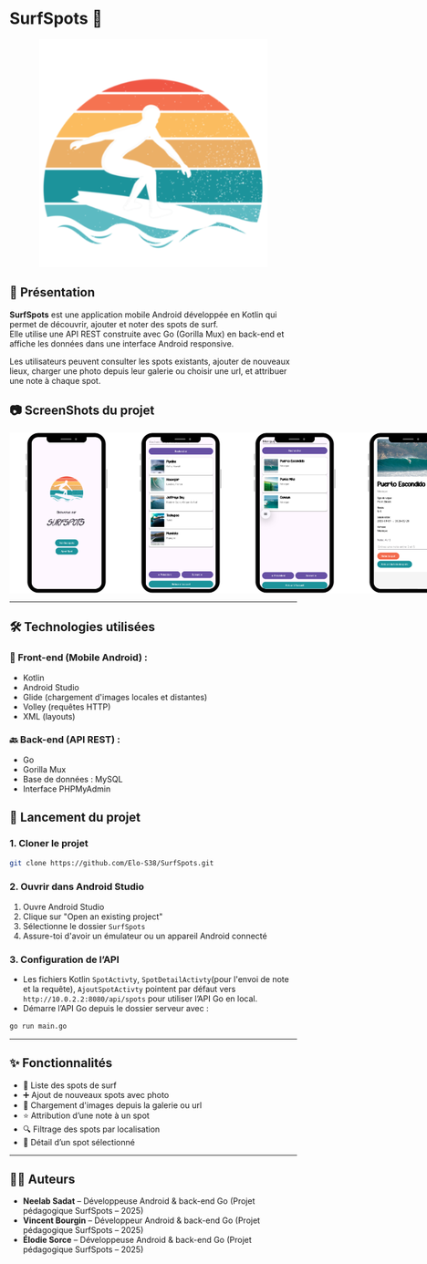 
# SurfSpots 🌊

<p align="center">
  <img src="backend-api-go/ScreenShots/LogoSurfSpot.png" alt="Logo" width="400">
</p>

## 📌 Présentation

**SurfSpots** est une application mobile Android développée en Kotlin qui permet de découvrir, ajouter et noter des spots de surf.  
Elle utilise une API REST construite avec Go (Gorilla Mux) en back-end et affiche les données dans une interface Android responsive.

Les utilisateurs peuvent consulter les spots existants, ajouter de nouveaux lieux, charger une photo depuis leur galerie ou choisir une url, et attribuer une note à chaque spot.

## 📷 ScreenShots du projet

<div style="display: flex; justify-content: space-around;">
<img src="backend-api-go/ScreenShots/MainActivity.png" alt="Accueil" width="200">

<img src="backend-api-go/ScreenShots/SpotActivity.png" alt="Liste des Spots" width="200">

<img src="backend-api-go/ScreenShots/SpotActivityFiltre.png" alt="Filtrage" width="200">

<img src="backend-api-go/ScreenShots/SpotDetailActivity(1).png" alt="Detail du Spot" width="200">

<img src="backend-api-go/ScreenShots/AjoutSpotActivity.png" alt="Ajout de Spot" width="200">

</div>


---



## 🛠️ Technologies utilisées

### 🧩 Front-end (Mobile Android) :
- Kotlin
- Android Studio
- Glide (chargement d'images locales et distantes)
- Volley (requêtes HTTP)
- XML (layouts)

### 🔙 Back-end (API REST) :
- Go
- Gorilla Mux
- Base de données : MySQL
- Interface PHPMyAdmin

## 🚀 Lancement du projet

### 1. Cloner le projet

```bash
git clone https://github.com/Elo-S38/SurfSpots.git
```

### 2. Ouvrir dans Android Studio

1. Ouvre Android Studio
2. Clique sur "Open an existing project"
3. Sélectionne le dossier `SurfSpots`
4. Assure-toi d'avoir un émulateur ou un appareil Android connecté

### 3. Configuration de l’API

- Les fichiers Kotlin `SpotActivty`, `SpotDetailActivty`(pour l'envoi de note et la requête), `AjoutSpotActivty`  pointent par défaut vers `http://10.0.2.2:8080/api/spots` pour utiliser l’API Go en local.
- Démarre l’API Go depuis le dossier serveur avec :

```bash
go run main.go
```

---

## ✨ Fonctionnalités

- 📍 Liste des spots de surf
- ➕ Ajout de nouveaux spots avec photo
- 🌅 Chargement d'images depuis la galerie ou url
- ⭐ Attribution d’une note à un spot
- 🔍 Filtrage des spots par localisation
- 📄 Détail d’un spot sélectionné

---


## 👩‍💻 Auteurs
- **Neelab Sadat** – Développeuse Android & back-end Go (Projet pédagogique SurfSpots – 2025)
- **Vincent Bourgin** – Développeur Android & back-end Go (Projet pédagogique SurfSpots – 2025)
- **Élodie Sorce** – Développeuse Android & back-end Go (Projet pédagogique SurfSpots – 2025)

